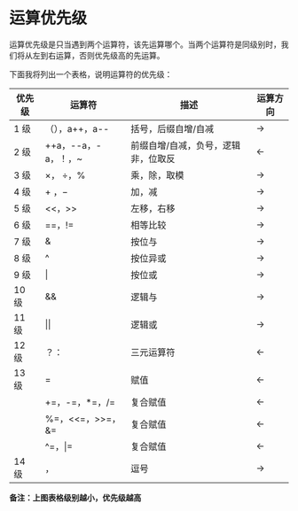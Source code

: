 # 运算优先级

运算优先级是只当遇到两个运算符，该先运算哪个。当两个运算符是同级别时，我们将从左到右运算，否则优先级高的先运算。

下面我将列出一个表格，说明运算符的优先级：

| 优先级  | 运算符                   | 描述                 | 运算方向    |
| ---- | --------------------- | ------------------ | ------- |
| 1 级  | （），a++，a--            | 括号，后缀自增/自减         | $\to$   |
| 2 级  | ++a，--a，-a，！，~        | 前缀自增/自减，负号，逻辑非，位取反 | $\gets$ |
| 3 级  | $\times$， $\div$，$\%$ | 乘，除，取模             | $\to$   |
| 4 级  | $+$ ，$-$              | 加，减                | $\to$   |
| 5 级  | <<，>>                 | 左移，右移              | $\to$   |
| 6 级  | \==，!=                | 相等比较               | $\to$   |
| 7 级  | &                     | 按位与                | $\to$   |
| 8 级  | ^                     | 按位异或               | $\to$   |
| 9 级  | \|                    | 按位或                | $\to$   |
| 10 级 | &&                    | 逻辑与                | $\to$   |
| 11 级 | \|\|                  | 逻辑或                | $\to$   |
| 12 级 | ？：                    | 三元运算符              | $\gets$ |
| 13 级 | =                     | 赋值                 | $\gets$ |
|      | +=，-=，\*=，/=          | 复合赋值               | $\gets$ |
|      | %=，<<=，>>=，&=         | 复合赋值               | $\gets$ |
|      | ^=，\|=                | 复合赋值               | $\gets$ |
| 14 级 | ，                     | 逗号                 | $\to$   |

**备注：上图表格级别越小，优先级越高**
